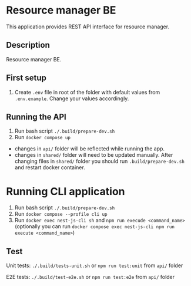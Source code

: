 # Resource manager BE

This application provides REST API interface for resource manager.

## Description

Resource manager BE.

## First setup
1. Create `.env` file in root of the folder with default values from `.env.example`. Change your values accordingly.

## Running the API

1. Run bash script `./.build/prepare-dev.sh`
2. Run `docker compose up`

* changes in `api/` folder will be reflected while running the app.
* changes in `shared/` folder will need to be updated manually. After changing files in `shared/` folder you should run `.build/prepare-dev.sh` and restart docker container.

# Running CLI application
1. Run bash script `./.build/prepare-dev.sh`
2. Run `docker compose --profile cli up`
3. Run `docker exec nest-js-cli sh` and `npm run execude <command_name>` (optionally you can run `docker compose exec nest-js-cli npm run execute <command_name>`)

## Test

Unit tests: `./.build/tests-unit.sh` or `npm run test:unit` from `api/` folder

E2E tests: `./.build/test-e2e.sh` or `npm run test:e2e` from `api/` folder
